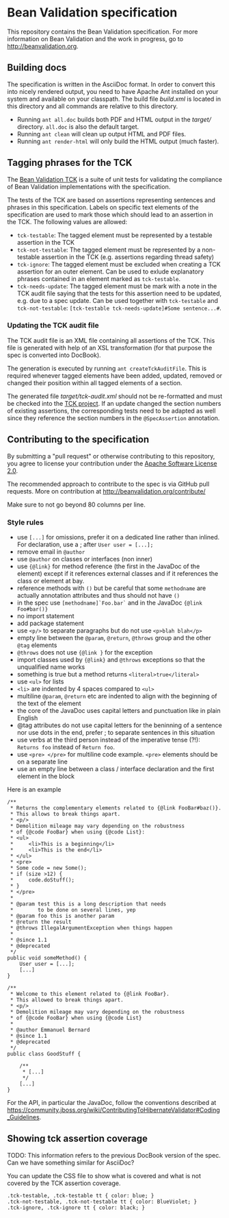 # Bean Validation specification

This repository contains the Bean Validation specification. 
For more information on Bean Validation and the work in progress,
go to <http://beanvalidation.org>.

## Building docs

The specification is written in the AsciiDoc format. In order to convert this into nicely rendered
output, you need to have Apache Ant installed on your system and available on your classpath. The build
file _build.xml_ is located in this directory and all commands are relative to this directory.

* Running `ant all.doc` builds both PDF and HTML output in the _target/_ directory. `all.doc` is
also the default target.
* Running `ant clean` will clean up output HTML and PDF files.
* Running `ant render-html` will only build the HTML output (much faster).

## Tagging phrases for the TCK

The [Bean Validation TCK](https://github.com/beanvalidation/beanvalidation-tck) is a suite of unit
tests for validating the compliance of Bean Validation implementations with the specification.

The tests of the TCK are based on assertions representing sentences and phrases in this
specification. Labels on specific text elements of the specification are used to mark those which
should lead to an assertion in the TCK. The following values are allowed:

* `tck-testable`: The tagged element must be represented by a testable assertion in the TCK
* `tck-not-testable`: The tagged element must be represented by a non-testable assertion in the
TCK (e.g. assertions regarding thread safety)
* `tck-ignore`: The tagged element must be excluded when creating a TCK assertion for an outer
element. Can be used to exlude explanatory phrases contained in an element marked as `tck-testable`.
* `tck-needs-update`: The tagged element must be mark with a note in the TCK audit file saying
that the tests for this assertion need to be updated, e.g. due to a spec update. Can be used
together with `tck-testable` and `tck-not-testable`: `[tck-testable tck-needs-update]#Some sentence...#`.

### Updating the TCK audit file

The TCK audit file is an XML file containing all assertions of the TCK. This file is generated with
help of an XSL transformation (for that purpose the spec is converted into DocBook).

The generation is executed by running `ant createTckAuditFile`. This is required whenever tagged
elements have been added, updated, removed or changed their position within all tagged elements of
a section.

The generated file _target/tck-audit.xml_ should not be re-formatted and must be checked into the
[TCK project](https://github.com/beanvalidation/beanvalidation-tck/blob/master/tests/src/main/resources/tck-audit.xml).
If an update changed the section numbers of existing assertions, the corresponding tests need to be
adapted as well since they reference the section numbers in the `@SpecAssertion` annotation.

## Contributing to the specification

By submitting a "pull request" or otherwise contributing to this repository, you agree to license your
contribution under the [Apache Software License 2.0](http://www.apache.org/licenses/LICENSE-2.0.html).

The recommended approach to contribute to the spec is via GitHub pull requests. 
More on contribution at <http://beanvalidation.org/contribute/>

Make sure to not go beyond 80 columns per line.

### Style rules

- use `[...]` for omissions, prefer it on a dedicated line rather than inlined. For declaration, use a ; after `User user = [...];`
- remove email in `@author`
- use `@author` on classes or interfaces (non inner)
- use `{@link}` for method reference (the first in the JavaDoc of the element) except if it references external classes and if it references the class or element at bay.
- reference methods with `()` but be careful that some `methodname` are actually annotation attributes and thus should not have `()`
- in the spec use `` [methodname]`Foo.bar` `` and in the JavaDoc `{@link Foo#bar()}`
- no import statement
- add package statement
- use `<p/>` to separate paragraphs but do not use `<p>blah blah</p>`
- empty line between the `@param`, `@return`, `@throws` group and the other `@tag` elements
- `@throws` does not use `{@link }` for the exception
- import classes used by `{@link}` and `@throws` exceptions so that the unqualified name works
- something is true but a method returns `<literal>true</literal>`
- use `<ul>` for lists
- `<li>` are indented by 4 spaces compared to `<ul>`
- multiline `@param`, `@return` etc are indented to align with the beginning of the text of the element
- the core of the JavaDoc uses capital letters and punctuation like in plain English
- @tag attributes do not use capital letters for the beninning of a sentence nor use dots in the end, prefer ; to separate sentences in this situation
- use verbs at the third person instead of the imperative tense (?!): `Returns foo` instead of `Return foo`.
- use `<pre> </pre>` for multiline code example. `<pre>` elements should be on a separate line
- use an empty line between a class / interface declaration and the first element in the block

Here is an example

    /**
     * Returns the complementary elements related to {@link FooBar#baz()}.
     * This allows to break things apart.
     * <p/>
     * Demolition mileage may vary depending on the robustness
     * of {@code FooBar} when using {@code List}:
     * <ul>
     *     <li>This is a beginning</li>
     *     <li>This is the end</li>
     * </ul>
     * <pre>
     * Some code = new Some();
     * if (size >12) {
     *     code.doStuff();
     * }
     * </pre>
     *
     * @param test this is a long description that needs
     *        to be done on several lines, yep
     * @param foo this is another param
     * @return the result
     * @throws IllegalArgumentException when things happen
     *
     * @since 1.1
     * @deprecated
     */
    public void someMethod() {
        User user = [...];
        [...]
    }

    /**
     * Welcome to this element related to {@link FooBar}.
     * This allowed to break things apart.
     * <p/>
     * Demolition mileage may vary depending on the robustness
     * of {@code FooBar} when using {@code List}
     *
     * @author Emmanuel Bernard
     * @since 1.1
     * @deprecated
     */
    public class GoodStuff {

        /**
         * [...]
         */
        [...]
    }


For the API, in particular the JavaDoc, follow the conventions described at
<https://community.jboss.org/wiki/ContributingToHibernateValidator#Coding_Guidelines>.

## Showing tck assertion coverage

TODO: This information refers to the previous DocBook version of the spec. Can we have something similar for AsciiDoc?

You can update the CSS file to show what is covered and what is not covered by
the TCK assertion coverage.

    .tck-testable, .tck-testable tt { color: blue; }
    .tck-not-testable, .tck-not-testable tt { color: BlueViolet; }
    .tck-ignore, .tck-ignore tt { color: black; }
